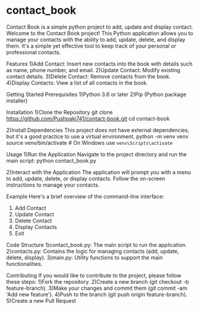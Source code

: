 # contact_book
Contact Book is a simple python project to add, update and display contact.
Welcome to the Contact Book project! This Python application allows you to manage your contacts with the ability to add, update, delete, and display them. It's a simple yet effective tool to keep track of your personal or professional contacts.

Features
1)Add Contact: Insert new contacts into the book with details such as name, phone number, and email.
2)Update Contact: Modify existing contact details.
3)Delete Contact: Remove contacts from the book.
4)Display Contacts: View a list of all contacts in the book.

Getting Started
Prerequisites
1)Python 3.6 or later
2)Pip (Python package installer)

Installation
1)Clone the Repository
git clone https://github.com/Pushpakj741/contact-book.git
cd contact-book

2)Install Dependencies
This project does not have external dependencies, but it's a good practice to use a virtual environment.
python -m venv venv
source venv/bin/activate  # On Windows use `venv\Scripts\activate`

Usage
1)Run the Application
Navigate to the project directory and run the main script:
python contact_book.py

2)Interact with the Application
The application will prompt you with a menu to add, update, delete, or display contacts. Follow the on-screen instructions to manage your contacts.

Example
Here's a brief overview of the command-line interface:
1. Add Contact
2. Update Contact
3. Delete Contact
4. Display Contacts
5. Exit

Code Structure
1)contact_book.py: The main script to run the application.
2)contacts.py: Contains the logic for managing contacts (add, update, delete, display).
3)main.py: Utility functions to support the main functionalities.

Contributing
If you would like to contribute to the project, please follow these steps:
1)Fork the repository.
2)Create a new branch (git checkout -b feature-branch).
3)Make your changes and commit them (git commit -am 'Add new feature').
4)Push to the branch (git push origin feature-branch).
5)Create a new Pull Request
